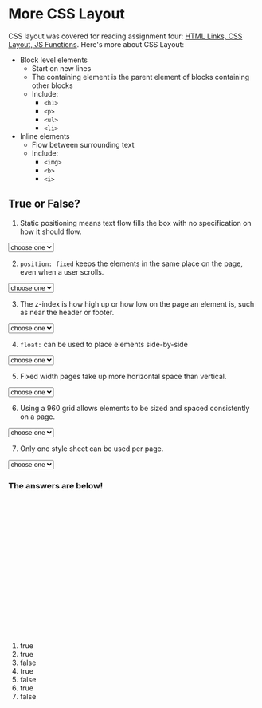 # More CSS Layout
CSS layout was covered for reading assignment four: [HTML Links, CSS Layout, JS Functions](/201Read4.md). Here's more about CSS Layout:

- Block level elements
    - Start on new lines
    - The containing element is the parent element of blocks containing other blocks
    - Include:
        - `<h1>`
        - `<p>`
        - `<ul>`
        - `<li>`
- Inline elements
    - Flow between surrounding text
    - Include:
        - `<img>`
        - `<b>`
        - `<i>`

## True or False?

1.  Static positioning means text flow fills the box with no specification on how it should flow.
<form action="">
<select name="trueOrFalse">
<option value="choseOne">choose one</option>
<option value="true">true</option>
<option value="false">false</option>
</select>
</form>

2. `position: fixed` keeps the elements in the same place on the page, even when a user scrolls.
<form action="">
<select name="trueOrFalse">
<option value="choseOne">choose one</option>
<option value="true">true</option>
<option value="false">false</option>
</select>
</form>


3. The z-index is how high up or how low on the page an element is, such as near the header or footer.
<form action="">
<select name="trueOrFalse">
<option value="choseOne">choose one</option>
<option value="true">true</option>
<option value="false">false</option>
</select>
</form>

4. `float:` can be used to place elements side-by-side
<form action="">
<select name="trueOrFalse">
<option value="choseOne">choose one</option>
<option value="true">true</option>
<option value="false">false</option>
</select>
</form>

5. Fixed width pages take up more horizontal space than vertical. 
<form action="">
<select name="trueOrFalse">
<option value="choseOne">choose one</option>
<option value="true">true</option>
<option value="false">false</option>
</select>
</form>

6. Using a 960 grid allows elements to be sized and spaced consistently on a page.
<form action="">
<select name="trueOrFalse">
<option value="choseOne">choose one</option>
<option value="true">true</option>
<option value="false">false</option>
</select>
</form>

7. Only one style sheet can be used per page.
<form action="">
<select name="trueOrFalse">
<option value="choseOne">choose one</option>
<option value="true">true</option>
<option value="false">false</option>
</select>
</form>

### The answers are below! 

<br>
<br>
<br>
<br>
<br>
<br>
<br>
<br>
<br>
<br>
<br>
<br>
<br>
<br>
<br>
<br>

1. true
2. true
3. false
4. true
5. false
6. true
7. false